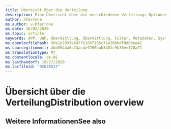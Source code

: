 ```yaml
---
title: Übersicht über die Verteilung
description: Eine Übersicht über die verschiedenen Verteilungs Optionen für verschiedene unterstützte Plattformen und Veröffentlichungs Speicher.
author: hferrone
ms.author: v-hferrone
ms.date: 10/02/2020
ms.topic: article
keywords: APP, UWP, Übermittlung, Übermittlung, Filter, Metadaten, Systemanforderungen, Schlüsselwörter, Wack, Zertifizierung, Paket, AppX, Merchandising
ms.openlocfilehash: 99e1e7833e647761057195c71e266bdfdd0bee41
ms.sourcegitcommit: 4bb5544a0c74ac4e9766bab3401c9b30ee170a71
ms.translationtype: MT
ms.contentlocale: de-DE
ms.lasthandoff: 10/27/2020
ms.locfileid: "92638517"
---
```

# <a name="distribution-overview"></a><span data-ttu-id="4f2a1-104">Übersicht über die Verteilung</span><span class="sxs-lookup"><span data-stu-id="4f2a1-104">Distribution overview</span></span>

## <a name="see-also"></a><span data-ttu-id="4f2a1-105">Weitere Informationen</span><span class="sxs-lookup"><span data-stu-id="4f2a1-105">See also</span></span>